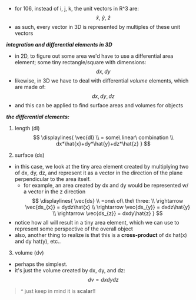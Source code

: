 - for 106, instead of i, j, k, the unit vectors in R^3 are:
$$
\hat{x},\ \hat{y},\ \hat{z}
$$
- as such, every vector in 3D is represented by multiples of these unit vectors

***integration and differential elements in 3D***
- in 2D, to figure out some area we'd have to use a differential area element; some tiny rectangle/square with dimensions:
$$dx, dy$$
- likewise, in 3D we have to deal with differential *volume* elements, which are made of:
$$dx,dy,dz$$
- and this can be applied to find surface areas and volumes for objects

***the differential elements:***
1. length (dl)
$$
\displaylines{
\vec{dl}
\\
= some\ linear\ combination 
\\
dx*\hat{x}+dy*\hat{y}+dz*\hat{z}
}
$$

2. surface (ds)
- in this case, we look at the tiny area element created by multiplying two of dx, dy, dz, and represent it as a vector in the direction of the plane perpendicular to the area itself.
	- for example, an area created by dx and dy would be represented w/ a vector in the z direction
$$
\displaylines{
\vec{ds}
\\
=one\ of\ the\ three:
\\
\rightarrow \vec{ds_{x}} = dydz\hat{x}
\\
\rightarrow \vec{ds_{y}} = dxdz\hat{y}
\\
\rightarrow \vec{ds_{z}} = dxdy\hat{z}
}
$$
- notice how all will result in a tiny area element, which we can use to represent some perspective of the overall object
- also, another thing to realize is that this is a **cross-product** of dx hat(x) and dy hat(y), etc..
3. volume (dv)
- perhaps the simplest.
- it's just the volume created by dx, dy, and dz:
$$
dv=dxdydz
$$
> ^ just keep in mind it is **scalar**!!
